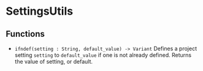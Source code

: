 # SettingsUtils
## Functions
* `ifndef(setting : String, default_value) -> Variant` Defines a project setting `setting` to `default_value` if one is not already defined. Returns the value of setting, or default.
